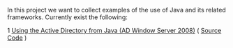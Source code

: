 In this project we want to collect examples of the use of Java and its related frameworks.
Currently exist the following:

1 [Using the Active Directory from Java (AD Window Server 2008)](http://www.agile-works.com/blog/?p=447) ( [Source Code](http://code.google.com/p/java-use-examples/source/browse/#svn%2Ftrunk%2Fsrc%2Fcom%2Faw%2Fad%253Fstate%253Dclosed) )